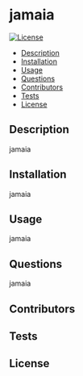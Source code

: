 # jamaia
[![License](https://img.shields.io/badge/License-APACHE-blue.svg)](https://opensource.org/licenses/APACHE)
- [Description](#description) 
- [Installation](#installation) 
- [Usage](#usage) 
- [Questions](#questions)
- [Contributors](#contributors)
- [Tests](#tests)
- [License](#license)

## Description
jamaia

## Installation
jamaia

## Usage
jamaia

## Questions
jamaia

## Contributors

## Tests


## License
